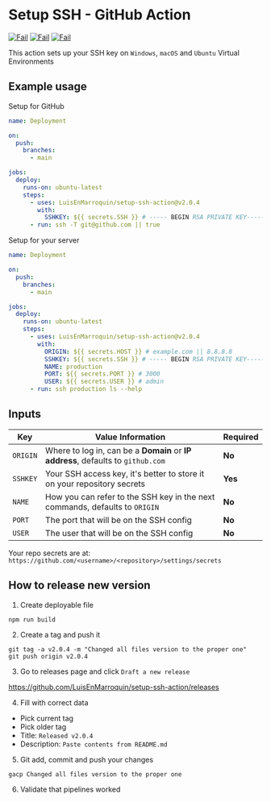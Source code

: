 # Setup SSH - GitHub Action

[![Fail](https://github.com/LuisEnMarroquin/setup-ssh-action/actions/workflows/windows.yml/badge.svg)](https://github.com/LuisEnMarroquin)
[![Fail](https://github.com/LuisEnMarroquin/setup-ssh-action/actions/workflows/macos.yml/badge.svg)](https://github.com/LuisEnMarroquin)
[![Fail](https://github.com/LuisEnMarroquin/setup-ssh-action/actions/workflows/ubuntu.yml/badge.svg)](https://github.com/LuisEnMarroquin)

This action sets up your SSH key on `Windows`, `macOS` and `Ubuntu` Virtual Environments

## Example usage

Setup for GitHub

```yml
name: Deployment

on:
  push:
    branches:
      - main

jobs:
  deploy:
    runs-on: ubuntu-latest
    steps:
      - uses: LuisEnMarroquin/setup-ssh-action@v2.0.4
        with:
          SSHKEY: ${{ secrets.SSH }} # ----- BEGIN RSA PRIVATE KEY----- ...
      - run: ssh -T git@github.com || true
```

Setup for your server

```yml
name: Deployment

on:
  push:
    branches:
      - main

jobs:
  deploy:
    runs-on: ubuntu-latest
    steps:
      - uses: LuisEnMarroquin/setup-ssh-action@v2.0.4
        with:
          ORIGIN: ${{ secrets.HOST }} # example.com || 8.8.8.8
          SSHKEY: ${{ secrets.SSH }} # ----- BEGIN RSA PRIVATE KEY----- ...
          NAME: production
          PORT: ${{ secrets.PORT }} # 3000
          USER: ${{ secrets.USER }} # admin
      - run: ssh production ls --help
```

## Inputs

| Key      | Value Information                                                                | Required |
| -------- | -------------------------------------------------------------------------------- | -------- |
| `ORIGIN` | Where to log in, can be a **Domain** or **IP address**, defaults to `github.com` | **No**   |
| `SSHKEY` | Your SSH access key, it's better to store it on your repository secrets          | **Yes**  |
| `NAME`   | How you can refer to the SSH key in the next commands, defaults to `ORIGIN`      | **No**   |
| `PORT`   | The port that will be on the SSH config                                          | **No**   |
| `USER`   | The user that will be on the SSH config                                          | **No**   |

Your repo secrets are at: `https://github.com/<username>/<repository>/settings/secrets`

## How to release new version

1. Create deployable file

```shell
npm run build
```

2. Create a tag and push it

```shell
git tag -a v2.0.4 -m "Changed all files version to the proper one"
git push origin v2.0.4
```

3. Go to releases page and click `Draft a new release`

https://github.com/LuisEnMarroquin/setup-ssh-action/releases

4. Fill with correct data

- Pick current tag
- Pick older tag
- Title: `Released v2.0.4`
- Description: `Paste contents from README.md`

5. Git add, commit and push your changes

```shell
gacp Changed all files version to the proper one
```

6. Validate that pipelines worked
